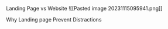 Landing Page vs Website
![[Pasted image 20231115095941.png]]

Why Landing page
	Prevent Distractions
